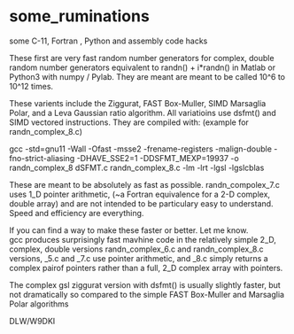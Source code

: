 # some_ruminations
some C-11, Fortran , Python and assembly code hacks

These first are very fast random number generators for complex, double random number generators equivalent to
randn() + i*randn()    in Matlab or Python3 with numpy / Pylab.  They are meant are meant to be called 10^6 to 10^12 times.

These varients include the Ziggurat, FAST Box-Muller, SIMD Marsaglia Polar, and a Leva Gaussian ratio algorithm.  All variatioins use dsfmt() and SIMD vectored instructions.  They are compiled with:   (example for randn_complex_8.c)
 
gcc -std=gnu11 -Wall -Ofast -msse2 -frename-registers -malign-double -fno-strict-aliasing -DHAVE_SSE2=1 -DDSFMT_MEXP=19937 -o randn_complex_8 dSFMT.c randn_complex_8.c -lm -lrt -lgsl -lgslcblas

These are meant to be absolutely as fast as possible.  randn_compolex_7.c uses 1_D pointer arithmetic, (~a Fortran equivalence for a 2-D complex, double array) and are not intended to be particulary easy to understand.  Speed and efficiency are everything.

If you can find a way to make these faster or better.  Let me know.
\
gcc produces  surprisingly fast mavhine code in the relatively simple 2_D, complex, double versions  randn_complex_6.c and randn_complex_8.c versions, _5.c and _7.c use pointer arithmetic, and _8.c simply returns a complex pairof pointers  rather than a full, 2_D complex array with pointers.

The complex gsl ziggurat version with dsfmt() is usually slightly faster, but not dramatically so compared to the simple FAST Box-Muller and Marsaglia Polar algorithms

DLW/W9DKI
